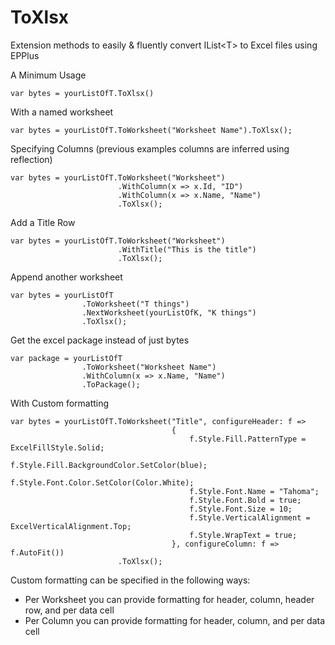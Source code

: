 # ToXlsx
Extension methods to easily & fluently convert IList&lt;T> to Excel files using EPPlus

A Minimum Usage
```
var bytes = yourListOfT.ToXlsx()
```

With a named worksheet
```
var bytes = yourListOfT.ToWorksheet("Worksheet Name").ToXlsx();
```

Specifying Columns (previous examples columns are inferred using reflection)
```
var bytes = yourListOfT.ToWorksheet("Worksheet")
                        .WithColumn(x => x.Id, "ID")
                        .WithColumn(x => x.Name, "Name")
                        .ToXlsx();
```

Add a Title Row
```
var bytes = yourListOfT.ToWorksheet("Worksheet")
                        .WithTitle("This is the title")
                        .ToXlsx();
```

Append another worksheet
```
var bytes = yourListOfT
                .ToWorksheet("T things")
                .NextWorksheet(yourListOfK, "K things")
                .ToXlsx();
```

Get the excel package instead of just bytes
```
var package = yourListOfT
                .ToWorksheet("Worksheet Name")
                .WithColumn(x => x.Name, "Name")
                .ToPackage();
```

With Custom formatting
```
var bytes = yourListOfT.ToWorksheet("Title", configureHeader: f =>
                                    {
                                        f.Style.Fill.PatternType = ExcelFillStyle.Solid;
                                        f.Style.Fill.BackgroundColor.SetColor(blue);
                                        f.Style.Font.Color.SetColor(Color.White);
                                        f.Style.Font.Name = "Tahoma";
                                        f.Style.Font.Bold = true;
                                        f.Style.Font.Size = 10;
                                        f.Style.VerticalAlignment = ExcelVerticalAlignment.Top;
                                        f.Style.WrapText = true;
                                    }, configureColumn: f => f.AutoFit())
                        .ToXlsx();
```

Custom formatting can be specified in the following ways:
* Per Worksheet you can provide formatting for header, column, header row, and per data cell
* Per Column you can provide formatting for header, column, and per data cell
